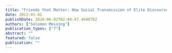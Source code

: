 ```yaml
---
title: "Friends that Matter: How Social Transmission of Elite Discourse Shapes Political Knowledge, Attitudes, and Behavior"
date: 2013-01-01
publishDate: 2020-06-02T02:04:47.464876Z
authors: ["Solomon Messing"]
publication_types: ["7"]
abstract: ""
featured: false
publication: ""
---
```


